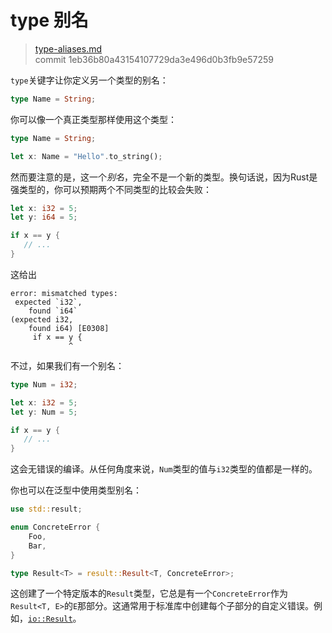 # type 别名

> [type-aliases.md](https://github.com/rust-lang/rust/blob/master/src/doc/book/type-aliases.md)
> <br>
> commit 1eb36b80a43154107729da3e496d0b3fb9e57259

`type`关键字让你定义另一个类型的别名：

```rust
type Name = String;
```

你可以像一个真正类型那样使用这个类型：

```rust
type Name = String;

let x: Name = "Hello".to_string();
```

然而要注意的是，这一个*别名*，完全不是一个新的类型。换句话说，因为Rust是强类型的，你可以预期两个不同类型的比较会失败：

```rust
let x: i32 = 5;
let y: i64 = 5;

if x == y {
   // ...
}
```

这给出

```text
error: mismatched types:
 expected `i32`,
    found `i64`
(expected i32,
    found i64) [E0308]
     if x == y {
             ^
```

不过，如果我们有一个别名：

```rust
type Num = i32;

let x: i32 = 5;
let y: Num = 5;

if x == y {
   // ...
}
```

这会无错误的编译。从任何角度来说，`Num`类型的值与`i32`类型的值都是一样的。

你也可以在泛型中使用类型别名：

```rust
use std::result;

enum ConcreteError {
    Foo,
    Bar,
}

type Result<T> = result::Result<T, ConcreteError>;
```

这创建了一个特定版本的`Result`类型，它总是有一个`ConcreteError`作为`Result<T, E>`的`E`那部分。这通常用于标准库中创建每个子部分的自定义错误。例如，[`io::Result`](http://doc.rust-lang.org/nightly/std/io/type.Result.html)。
